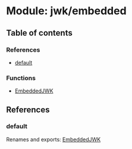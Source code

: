 # Module: jwk/embedded

## Table of contents

### References

- [default](jwk_embedded.md#default)

### Functions

- [EmbeddedJWK](../functions/jwk_embedded.EmbeddedJWK.md)

## References

### default

Renames and exports: [EmbeddedJWK](../functions/jwk_embedded.EmbeddedJWK.md)
